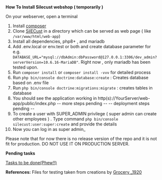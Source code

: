 **How To Install Silecust webshop ( temporarily )**

On your webserver, open a terminal 
1. Install [composer](https://getcomposer.org/)
2. Clone [SilECust](https://github.com/cooldude77/SilECust-WebShop) in a directory which can be served as web page ( like `/var/www/html/web-app`)
3. Install all dependencies, php8+ , and mariadb
4. Add .env.local or env.test or both and create database parameter for e.g. `DATABASE_URL="mysql://dbAdmin:dbPassword@127.0.0.1:3306/dev_admin?serverVersion=10.6.16-MariaDB"`. Right now , only mariadb has been tested upon.
5. Run `composer install` or `composer install -vvv` for detailed process
6. Run `php bin/console doctrine:database:create` : Creates database based on .env file
8. Run `php bin/console doctrine:migrations:migrate` : creates tables in database
9. You should see the application working in http\(s\)://YourServer/web-app/public/index.php
   -- more steps pending --
   -- deployment steps pending -- 
10. To create a user with SUPER_ADMIN privilege ( super admin can create other employees ) . Type command `php bin/console silecust:user:super:create` and provide the details
11. Now you can log in as super admin_

<p>
   Please note that for now there is no release version of the repo and it is not fit for production. DO NOT USE IT ON PRODUCTION SERVER.
</p>

**Pending tasks**
<p>
<a href="https://docs.google.com/spreadsheets/d/1VdEItM5627GQX1xD8RuF6sroZU90rYMgpzv3eR0kHc4/edit?usp=sharing">Tasks to be done(Phew!!)</a>
</p>

**References:**
Files for testing taken from creations by
<a href="https://unsplash.com/photos/apples-and-bananas-in-brown-cardboard-box-8RaUEd8zD-U?utm_content=creditShareLink&utm_medium=referral&utm_source=unsplash">Grocery _1920</a>
